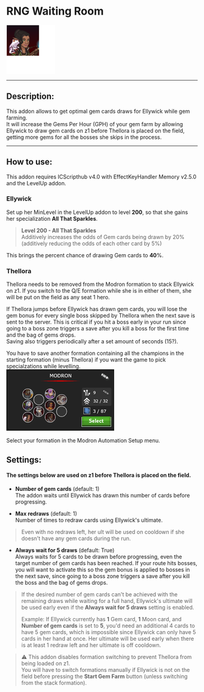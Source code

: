 # RNG Waiting Room

<p align="left">
<img alt="Ellywick" height="128" src="Images/Ellywick_portrait.png" width="128"/>
</p>

___

## Description:

This addon allows to get optimal gem cards draws for Ellywick while gem farming.  
It will increase the Gems Per Hour (GPH) of your gem farm by allowing Ellywick to draw gem cards on z1 before Thellora
is placed on the field, getting more gems for all the bosses she skips in the process.

___

## How to use:
This addon requires ICScripthub v4.0 with EffectKeyHandler Memory v2.5.0 and the LevelUp addon.

### Ellywick

Set up her MinLevel in the LevelUp addon to level **200**, so that she gains her specialization **All That Sparkles**.

>**Level 200 - All That Sparkles**  
Additively increases the odds of Gem cards being drawn by 20% (additively reducing the odds of each other card by 5%)

This brings the percent chance of drawing Gem cards to **40**%.

### Thellora

Thellora needs to be removed from the Modron formation to stack Ellywick on z1.
If you switch to the Q/E formation while she is in either of them, she will be put on the field as any seat 1 hero.

If Thellora jumps before Ellywick has drawn gem cards, you will lose the gem bonus for every single boss skipped by Thellora
when the next save is sent to the server. This is critical if you hit a boss early in your run since going to a boss zone
triggers a save after you kill a boss for the first time and the bag of gems drops.  
Saving also triggers periodically after a set amount of seconds (15?).

You have to save another formation containing all the champions in the starting formation (minus Thellora) if you want the game to pick specialzations while levelling.  
<img alt="Advanced settings" src="Images/modron_formation.png"/>

Select your formation in the Modron Automation Setup menu.

## Settings:

#### The settings below are used on z1 before Thellora is placed on the field.

* **Number of gem cards** (default: 1)   
The addon waits until Ellywick has drawn this number of cards before progressing.


* **Max redraws** (default: 1)  
Number of times to redraw cards using Ellywick's ultimate.  
>Even with no redraws left, her ult will be used on cooldown if she doesn't have any gem cards during the run.


* **Always wait for 5 draws** (default: True)  
Always waits for 5 cards to be drawn before progressing, even the target number of gem cards has been reached.
If your route hits bosses, you will want to activate this so the gem bonus is applied to bosses in the next save, 
since going to a boss zone triggers a save after you kill the boss and the bag of gems drops.

>If the desired number of gem cards can't be achieved with the remaining draws while waiting for a full hand,
> Ellywick's ultimate will be used early even if the **Always wait for 5 draws** setting is enabled.
> 
> Example: If Ellywick currently has **1** Gem card, **1** Moon card, and **Number of gem cards** is set to **5**, you'd need
> an additional 4 cards to have 5 gem cards, which is impossible since Ellywick can only have 5 cards in her hand at once.
> Her ultimate will be used early when there is at least 1 redraw left and her ultimate is off cooldown.

> ⚠️ This addon disables formation switching to prevent Thellora from being loaded on z1.  
> You will have to switch formations manually if Ellywick is not on the field before pressing the **Start Gem Farm** button
> (unless switching from the stack formation).